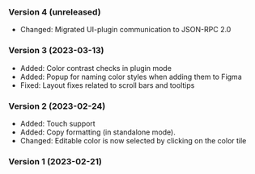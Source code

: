 ### Version 4 (unreleased)

- Changed: Migrated UI-plugin communication to JSON-RPC 2.0

### Version 3 (2023-03-13)

- Added: Color contrast checks in plugin mode
- Added: Popup for naming color styles when adding them to Figma
- Fixed: Layout fixes related to scroll bars and tooltips

### Version 2 (2023-02-24)

- Added: Touch support
- Added: Copy formatting (in standalone mode).
- Changed: Editable color is now selected by clicking on the color tile

### Version 1 (2023-02-21)
